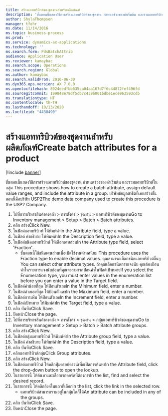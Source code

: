 ```yaml
---
title: สร้างแอททริบิวต์ของชุดงานสำหรับผลิตภัณฑ์
description: 'ขั้นตอนนี้แสดงวิธีการสร้างแอททริบิวต์ของชุดงาน กำหนดช่วงของค่าเริ่มต้น และรวมแอททริบิวต์ในกลุ่ม '
author: ShylaThompson
manager: tfehr
ms.date: 11/14/2016
ms.topic: business-process
ms.prod: ''
ms.service: dynamics-ax-applications
ms.technology: ''
ms.search.form: PdsBatchAttrib
audience: Application User
ms.reviewer: kamaybac
ms.search.scope: Operations
ms.search.region: Global
ms.author: kamaybac
ms.search.validFrom: 2016-06-30
ms.dyn365.ops.version: AX 7.0.0
ms.openlocfilehash: 8924eedfbb635ca04aa167d7f6c44872fef496fd
ms.sourcegitcommit: 199848e78df5cb7c439b001bdbe1ece963593cdb
ms.translationtype: HT
ms.contentlocale: th-TH
ms.lasthandoff: 10/13/2020
ms.locfileid: "4438490"
---
```

# <a name="create-batch-attributes-for-a-product"></a><span data-ttu-id="468ec-103">สร้างแอททริบิวต์ของชุดงานสำหรับผลิตภัณฑ์</span><span class="sxs-lookup"><span data-stu-id="468ec-103">Create batch attributes for a product</span></span>

[!include [banner](../../includes/banner.md)]

<span data-ttu-id="468ec-104">ขั้นตอนนี้แสดงวิธีการสร้างแอททริบิวต์ของชุดงาน กำหนดช่วงของค่าเริ่มต้น และรวมแอททริบิวต์ในกลุ่ม </span><span class="sxs-lookup"><span data-stu-id="468ec-104">This procedure shows how to create a batch attribute, assign default value ranges, and include the attribute in a group.</span></span> <span data-ttu-id="468ec-105">บริษัทข้อมูลสาธิตที่เคยสร้างขั้นตอนนี้คือบริษัท USP2</span><span class="sxs-lookup"><span data-stu-id="468ec-105">The demo data company used to create this procedure is the USP2 Company.</span></span>

1. <span data-ttu-id="468ec-106">ไปที่การบริหารสินค้าคงคลัง > การตั้งค่า > ชุดงาน > แอททริบิวต์ของชุดงาน</span><span class="sxs-lookup"><span data-stu-id="468ec-106">Go to Inventory management > Setup > Batch > Batch attributes.</span></span>
2. <span data-ttu-id="468ec-107">คลิก สร้าง</span><span class="sxs-lookup"><span data-stu-id="468ec-107">Click New.</span></span>
3. <span data-ttu-id="468ec-108">ในฟิลด์แอททริบิวท์ ให้พิมพ์ค่า</span><span class="sxs-lookup"><span data-stu-id="468ec-108">In the Attribute field, type a value.</span></span>
4. <span data-ttu-id="468ec-109">ในฟิลด์ คำอธิบาย ให้พิมพ์ค่า</span><span class="sxs-lookup"><span data-stu-id="468ec-109">In the Description field, type a value.</span></span>
5. <span data-ttu-id="468ec-110">ในฟิลด์ชนิดแอททริบิวต์ ให้เลือกเศษส่วน</span><span class="sxs-lookup"><span data-stu-id="468ec-110">In the Attribute type field, select 'Fraction'.</span></span>
    * <span data-ttu-id="468ec-111">ขั้นตอนนี้ใช้ชนิดเศษส่วนเพื่อเปิดใช้งานค่าทศนิยม </span><span class="sxs-lookup"><span data-stu-id="468ec-111">This procedure uses the Fraction type to enable decimal values.</span></span> <span data-ttu-id="468ec-112">คุณสามารถเลือกชนิดแอททริบิวต์อื่นๆ </span><span class="sxs-lookup"><span data-stu-id="468ec-112">You can select other attribute types.</span></span> <span data-ttu-id="468ec-113">ถ้าคุณเลือกชนิดการแจงนับ คุณต้องป้อนค่าในรายการแจงนับก่อนที่คุณจะสามารถป้อนค่าในฟิลด์เป้าหมาย</span><span class="sxs-lookup"><span data-stu-id="468ec-113">If you select the Enumeration type, you must enter values in the enumeration list before you can enter a value in the Target field.</span></span>  
6. <span data-ttu-id="468ec-114">ในฟิลด์ค่าน้อยที่สุด ให้ป้อนตัวเลข</span><span class="sxs-lookup"><span data-stu-id="468ec-114">In the Minimum field, enter a number.</span></span>
7. <span data-ttu-id="468ec-115">ในฟิลด์ค่าเยอะที่สุด ให้ป้อนตัวเลข</span><span class="sxs-lookup"><span data-stu-id="468ec-115">In the Maximum field, enter a number.</span></span>
8. <span data-ttu-id="468ec-116">ในฟิลด์การเพิ่ม ให้ป้อนตัวเลข</span><span class="sxs-lookup"><span data-stu-id="468ec-116">In the Increment field, enter a number.</span></span>
9. <span data-ttu-id="468ec-117">ในฟิลด์เป้าหมาย ให้พิมพ์ค่า</span><span class="sxs-lookup"><span data-stu-id="468ec-117">In the Target field, type a value.</span></span>
10. <span data-ttu-id="468ec-118">คลิก บันทึก</span><span class="sxs-lookup"><span data-stu-id="468ec-118">Click Save.</span></span>
11. <span data-ttu-id="468ec-119">ปิดหน้า</span><span class="sxs-lookup"><span data-stu-id="468ec-119">Close the page.</span></span>
12. <span data-ttu-id="468ec-120">ไปที่การบริหารสินค้าคงคลัง > การตั้งค่า > ชุดงาน > กลุ่มแอททริบิวต์ของชุดงาน</span><span class="sxs-lookup"><span data-stu-id="468ec-120">Go to Inventory management > Setup > Batch > Batch attribute groups.</span></span>
13. <span data-ttu-id="468ec-121">คลิก สร้าง</span><span class="sxs-lookup"><span data-stu-id="468ec-121">Click New.</span></span>
14. <span data-ttu-id="468ec-122">ในฟิลด์กลุ่มแอททริบิวต์ ให้พิมพ์ค่า</span><span class="sxs-lookup"><span data-stu-id="468ec-122">In the Attribute group field, type a value.</span></span>
15. <span data-ttu-id="468ec-123">ในฟิลด์ คำอธิบาย ให้พิมพ์ค่า</span><span class="sxs-lookup"><span data-stu-id="468ec-123">In the Description field, type a value.</span></span>
16. <span data-ttu-id="468ec-124">คลิก บันทึก</span><span class="sxs-lookup"><span data-stu-id="468ec-124">Click Save.</span></span>
17. <span data-ttu-id="468ec-125">คลิกแอททริบิวต์กลุ่ม</span><span class="sxs-lookup"><span data-stu-id="468ec-125">Click Group attributes.</span></span>
18. <span data-ttu-id="468ec-126">คลิก สร้าง</span><span class="sxs-lookup"><span data-stu-id="468ec-126">Click New.</span></span>
19. <span data-ttu-id="468ec-127">ในฟิลด์แอททริบิวต์ ให้คลิกปุ่มดรอปดาวน์เพื่อเปิดการค้นหา</span><span class="sxs-lookup"><span data-stu-id="468ec-127">In the Attribute field, click the drop-down button to open the lookup.</span></span>
20. <span data-ttu-id="468ec-128">ในรายการนี้ ให้ค้นหาและเลือกเรกคอร์ดที่ต้องการ</span><span class="sxs-lookup"><span data-stu-id="468ec-128">In the list, find and select the desired record.</span></span>
21. <span data-ttu-id="468ec-129">ในรายการนี้ ให้คลิกลิงค์ในแถวที่เลือก</span><span class="sxs-lookup"><span data-stu-id="468ec-129">In the list, click the link in the selected row.</span></span>
    * <span data-ttu-id="468ec-130">แอททริบิวต์สามารถรวมอยู่ในกลุ่มใดก็ได้</span><span class="sxs-lookup"><span data-stu-id="468ec-130">An attribute can be included in any of the groups.</span></span>  
22. <span data-ttu-id="468ec-131">คลิก บันทึก</span><span class="sxs-lookup"><span data-stu-id="468ec-131">Click Save.</span></span>
23. <span data-ttu-id="468ec-132">ปิดหน้า</span><span class="sxs-lookup"><span data-stu-id="468ec-132">Close the page.</span></span>

